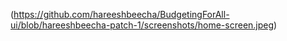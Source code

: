 (https://github.com/hareeshbeecha/BudgetingForAll-ui/blob/hareeshbeecha-patch-1/screenshots/home-screen.jpeg)

